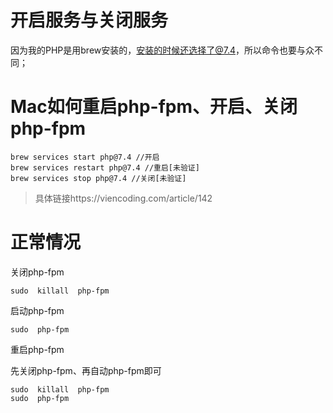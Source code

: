 # 开启服务与关闭服务

因为我的PHP是用brew安装的，安装的时候还选择了@7.4，所以命令也要与众不同；



# Mac如何重启php-fpm、开启、关闭php-fpm

```
brew services start php@7.4 //开启
brew services restart php@7.4 //重启[未验证]
brew services stop php@7.4 //关闭[未验证]
```



>  具体链接https://viencoding.com/article/142



# 正常情况

 关闭php-fpm

```
sudo  killall  php-fpm
```

 启动php-fpm

```
sudo  php-fpm
```

 重启php-fpm

先关闭php-fpm、再自动php-fpm即可

```
sudo  killall  php-fpm
sudo  php-fpm
```
